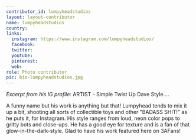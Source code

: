 ```yaml
---
contributor_id: lumpyheadstudios
layout: layout-contributor
name: lumpyheadstudios
country: 
links:
  instagram: https://www.instagram.com/lumpyheadstudios/
  facebook:
  twitter: 
  youtube:
  pinterest: 
  web: 
role: Photo contributor
pic: bio-lumpyheadstudios.jpg
---
```

<i>Excerpt from his IG profile:</i> ARTIST - Simple Twist Up Dave Style....

A funny name but his work is anything but that! Lumpyhead tends to mix it up a bit, shooting all sorts of collectible toys and other "BADASS SHIT!" as he puts it, for Instagram. His style ranges from loud, neon color pops to gritty bots and close-ups. He has a good eye for texture and is a fan of that glow-in-the-dark-style. Glad to have his work featured here on 3AFans!